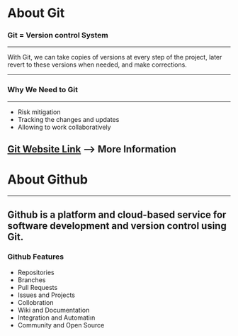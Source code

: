# About Git

### Git = Version control System

---

With Git, we can take copies of versions at every step of the project, later revert to these versions when needed, and make corrections.

---



### Why We Need to Git

---

* Risk mitigation
* Tracking the changes and updates
* Allowing to work collaboratively

[Git Website Link](https://git-scm.com/about) --> More Information
---



# About Github
---
 Github is a platform and cloud-based service for software development and version control using Git.
---


### Github Features

- Repositories
- Branches
- Pull Requests
- Issues and Projects
- Collobration
- Wiki and Documentation
- Integration and Automatiın
- Community and Open Source
